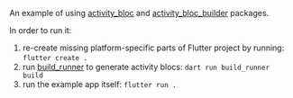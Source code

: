 An example of using [activity_bloc] and [activity_bloc_builder] packages.

In order to run it:
1. re-create missing platform-specific parts of Flutter project by running: `flutter create .`
2. run [build_runner] to generate activity blocs: `dart run build_runner build`
3. run the example app itself: `flutter run .`

[activity_bloc]: https://pub.dartlang.org/packages/activity_bloc
[activity_bloc_builder]: https://pub.dartlang.org/packages/activity_bloc_builder
[build_runner]: https://pub.dev/packages/build_runner
